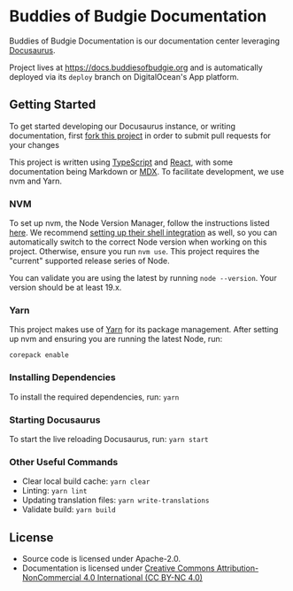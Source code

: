 # Buddies of Budgie Documentation

Buddies of Budgie Documentation is our documentation center leveraging [Docusaurus](https://docusaurus.io).

Project lives at https://docs.buddiesofbudgie.org and is automatically deployed via its `deploy` branch on DigitalOcean's App platform.

## Getting Started

To get started developing our Docusaurus instance, or writing documentation, first [fork this project](https://github.com/BuddiesOfBudgie/docs/fork) in order to submit pull requests for your changes

This project is written using [TypeScript](https://www.typescriptlang.org) and [React](https://reactjs.org), with some documentation being Markdown or [MDX](https://mdxjs.com/). To facilitate development, we use nvm and Yarn.

### NVM

To set up nvm, the Node Version Manager, follow the instructions listed [here](https://github.com/nvm-sh/nvm#readme). We recommend [setting up their shell integration](https://github.com/nvm-sh/nvm#deeper-shell-integration) as well, so you can automatically switch to the correct Node version when working on this project. Otherwise, ensure you run `nvm use`. This project requires the "current" supported release series of Node.

You can validate you are using the latest by running `node --version`. Your version should be at least 19.x.

### Yarn

This project makes use of [Yarn](https://yarnpkg.com/) for its package management. After setting up nvm and ensuring you are running the latest Node, run:

```
corepack enable
```

### Installing Dependencies

To install the required dependencies, run: `yarn`

### Starting Docusaurus

To start the live reloading Docusaurus, run: `yarn start`

### Other Useful Commands

- Clear local build cache: `yarn clear`
- Linting: `yarn lint`
- Updating translation files: `yarn write-translations`
- Validate build: `yarn build`

## License

- Source code is licensed under Apache-2.0.
- Documentation is licensed under [Creative Commons Attribution-NonCommercial 4.0 International (CC BY-NC 4.0)](https://creativecommons.org/licenses/by-nc/4.0/)
